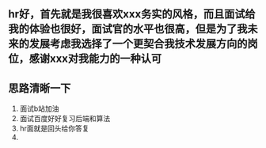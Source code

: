 ## hr好，首先就是我很喜欢xxx务实的风格，而且面试给我的体验也很好，面试官的水平也很高，但是为了我未来的发展考虑我选择了一个更契合我技术发展方向的岗位，感谢xxx对我能力的一种认可

## 思路清晰一下

1. 面试b站加油
2. 面试百度好好复习后端和算法
3. hr面就是回头给你答复
4.
